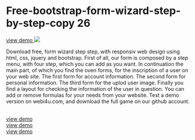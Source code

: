 # Free-bootstrap-form-wizard-step-by-step-copy 26
<a href="http://webi4u.com/web/article/Free-bootstrap-form-wizard-step-by-step-copy-26/">
  view demo
  </a>
<img src="http://file.webi4u.com/article_desc_200_formwizard/project_img.png"/>
<p>
  Download free, form wizard step step, with responsiv web design using html, css, jquery and bootstrap. First of all, our form is composed by a step menu, with four step, which you can add as you want. In continuation the main part, of which you find the oven forms, for the inscription of a user on your web site. The first form for account information. The second form for personal information. The third form for the uplod user image. Finally you find a layout for checking the information of the user in question. You can add or remove formulas for your needs from your website. Test a demo version on webi4u.com, and download the full game on our github account.
  </p>
  <br/>
  <a href="http://webi4u.com/web/article/Free-bootstrap-form-wizard-step-by-step-copy-26/">
  view demo
  </a>
  <br/>
<a href="http://webi4u.com/web/article/Free-bootstrap-form-wizard-step-by-step-copy-26/">
  view demo
  </a>
  <br/>
<a href="http://webi4u.com/web/article/Free-bootstrap-form-wizard-step-by-step-copy-26/">
  view demo
  </a>

  
